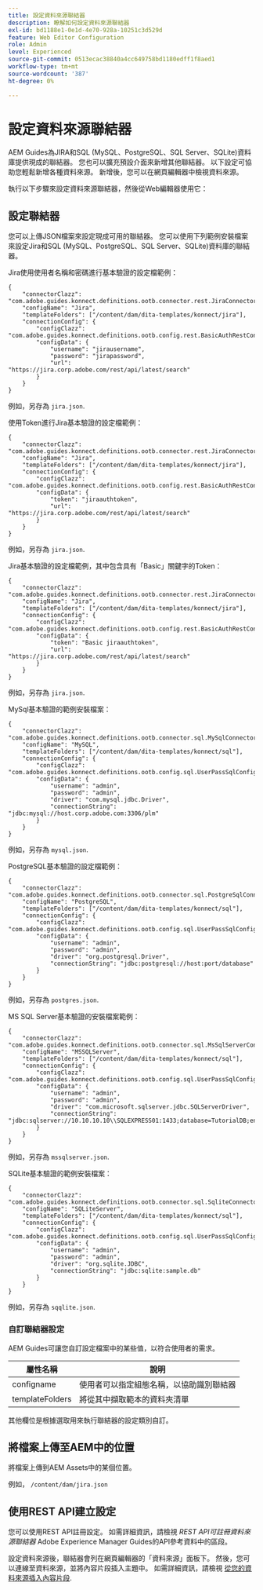 ```yaml
---
title: 設定資料來源聯結器
description: 瞭解如何設定資料來源聯結器
exl-id: bd1188e1-0e1d-4e70-928a-10251c3d529d
feature: Web Editor Configuration
role: Admin
level: Experienced
source-git-commit: 0513ecac38840a4cc649758bd1180edff1f8aed1
workflow-type: tm+mt
source-wordcount: '387'
ht-degree: 0%

---
```


# 設定資料來源聯結器

AEM Guides為JIRA和SQL (MySQL、PostgreSQL、SQL Server、SQLite)資料庫提供現成的聯結器。 您也可以擴充預設介面來新增其他聯結器。 以下設定可協助您輕鬆新增各種資料來源。 新增後，您可以在網頁編輯器中檢視資料來源。

執行以下步驟來設定資料來源聯結器，然後從Web編輯器使用它：

## 設定聯結器

您可以上傳JSON檔案來設定現成可用的聯結器。 您可以使用下列範例安裝檔案來設定Jira和SQL (MySQL、PostgreSQL、SQL Server、SQLite)資料庫的聯結器。

Jira使用使用者名稱和密碼進行基本驗證的設定檔範例：

```
{
	"connectorClazz": "com.adobe.guides.konnect.definitions.ootb.connector.rest.JiraConnector",
	"configName": "Jira",
	"templateFolders": ["/content/dam/dita-templates/konnect/jira"],
	"connectionConfig": {
		"configClazz": "com.adobe.guides.konnect.definitions.ootb.config.rest.BasicAuthRestConfig",
		"configData": {
			"username": "jirausername",
			"password": "jirapassword",
			"url": "https://jira.corp.adobe.com/rest/api/latest/search"
		}
	}
}
```

例如，另存為 `jira.json`.

使用Token進行Jira基本驗證的設定檔範例：

```
{
	"connectorClazz": "com.adobe.guides.konnect.definitions.ootb.connector.rest.JiraConnector",
	"configName": "Jira",
	"templateFolders": ["/content/dam/dita-templates/konnect/jira"],
	"connectionConfig": {
		"configClazz": "com.adobe.guides.konnect.definitions.ootb.config.rest.BasicAuthRestConfig",
		"configData": {
			"token": "jiraauthtoken",
			"url": "https://jira.corp.adobe.com/rest/api/latest/search"
		}
	}
}
```

例如，另存為 `jira.json`.

Jira基本驗證的設定檔範例，其中包含具有「Basic」關鍵字的Token：

```
{
	"connectorClazz": "com.adobe.guides.konnect.definitions.ootb.connector.rest.JiraConnector",
	"configName": "Jira",
	"templateFolders": ["/content/dam/dita-templates/konnect/jira"],
	"connectionConfig": {
		"configClazz": "com.adobe.guides.konnect.definitions.ootb.config.rest.BasicAuthRestConfig",
		"configData": {
			"token": "Basic jiraauthtoken",
			"url": "https://jira.corp.adobe.com/rest/api/latest/search"
		}
	}
}
```

例如，另存為 `jira.json`.

MySql基本驗證的範例安裝檔案：

```
{
	"connectorClazz": "com.adobe.guides.konnect.definitions.ootb.connector.sql.MySqlConnector",
	"configName": "MySQL",
	"templateFolders": ["/content/dam/dita-templates/konnect/sql"],
	"connectionConfig": {
		"configClazz": "com.adobe.guides.konnect.definitions.ootb.config.sql.UserPassSqlConfig",
		"configData": {
			"username": "admin",
			"password": "admin",
			"driver": "com.mysql.jdbc.Driver",
			"connectionString": "jdbc:mysql://host.corp.adobe.com:3306/plm"
		}
	}
}
```

例如，另存為 `mysql.json`.

PostgreSQL基本驗證的設定檔範例：

```
{
	"connectorClazz": "com.adobe.guides.konnect.definitions.ootb.connector.sql.PostgreSqlConnector",
	"configName": "PostgreSQL",
	"templateFolders": ["/content/dam/dita-templates/konnect/sql"],
	"connectionConfig": {
		"configClazz": "com.adobe.guides.konnect.definitions.ootb.config.sql.UserPassSqlConfig",
		"configData": {
			"username": "admin",
			"password": "admin",
			"driver": "org.postgresql.Driver",
			"connectionString": "jdbc:postgresql://host:port/database"
		}
	}
}
```

例如，另存為 `postgres.json`.

MS SQL Server基本驗證的安裝檔案範例：

```
{
	"connectorClazz": "com.adobe.guides.konnect.definitions.ootb.connector.sql.MsSqlServerConnector",
	"configName": "MSSQLServer",
	"templateFolders": ["/content/dam/dita-templates/konnect/sql"],
	"connectionConfig": {
		"configClazz": "com.adobe.guides.konnect.definitions.ootb.config.sql.UserPassSqlConfig",
		"configData": {
			"username": "admin",
			"password": "admin",
			"driver": "com.microsoft.sqlserver.jdbc.SQLServerDriver",
			"connectionString": "jdbc:sqlserver://10.10.10.10\\SQLEXPRESS01:1433;database=TutorialDB;encrypt=false;trustServerCertificate=true"
		}
	}
}
```

例如，另存為 `mssqlserver.json`.

SQLite基本驗證的範例安裝檔案：

```
{
	"connectorClazz": "com.adobe.guides.konnect.definitions.ootb.connector.sql.SqliteConnector",
	"configName": "SQLiteServer",
	"templateFolders": ["/content/dam/dita-templates/konnect/sql"],
	"connectionConfig": {
		"configClazz": "com.adobe.guides.konnect.definitions.ootb.config.sql.UserPassSqlConfig",
		"configData": {
			"username": "admin",
			"password": "admin",
			"driver": "org.sqlite.JDBC",
			"connectionString": "jdbc:sqlite:sample.db"
		}
	}
}
```

例如，另存為 `sqqlite.json`.

### 自訂聯結器設定

AEM Guides可讓您自訂設定檔案中的某些值，以符合使用者的需求。

| 屬性名稱 | 說明 |
|---|---|
| configname | 使用者可以指定組態名稱，以協助識別聯結器 |
| templateFolders | 將從其中擷取範本的資料夾清單 |

其他欄位是根據選取用來執行聯結器的設定類別自訂。

## 將檔案上傳至AEM中的位置

將檔案上傳到AEM Assets中的某個位置。

例如，  `/content/dam/jira.json`

## 使用REST API建立設定

您可以使用REST API註冊設定。 如需詳細資訊，請檢視 *REST API可註冊資料來源聯結器* Adobe Experience Manager Guides的API參考資料中的區段。

設定資料來源後，聯結器會列在網頁編輯器的「資料來源」面板下。 然後，您可以連線至資料來源，並將內容片段插入主題中。 如需詳細資訊，請檢視 [從您的資料來源插入內容片段](../user-guide/web-editor-content-snippet.md).
